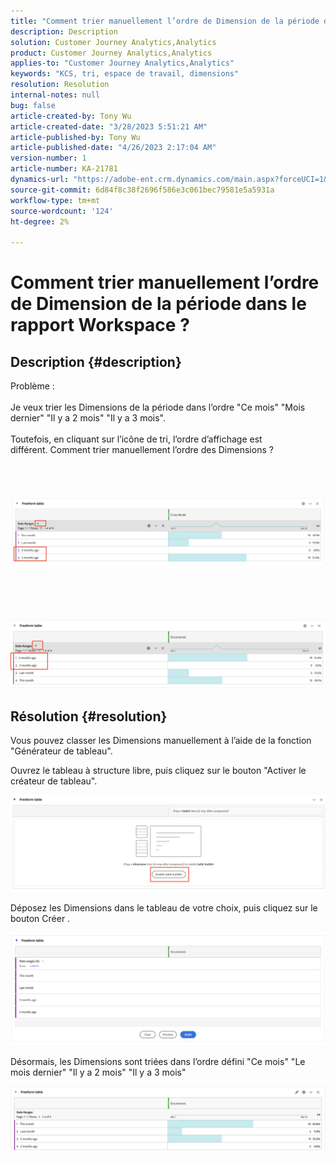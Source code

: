 ```yaml
---
title: "Comment trier manuellement l’ordre de Dimension de la période dans le rapport Workspace ?"
description: Description
solution: Customer Journey Analytics,Analytics
product: Customer Journey Analytics,Analytics
applies-to: "Customer Journey Analytics,Analytics"
keywords: "KCS, tri, espace de travail, dimensions"
resolution: Resolution
internal-notes: null
bug: false
article-created-by: Tony Wu
article-created-date: "3/28/2023 5:51:21 AM"
article-published-by: Tony Wu
article-published-date: "4/26/2023 2:17:04 AM"
version-number: 1
article-number: KA-21781
dynamics-url: "https://adobe-ent.crm.dynamics.com/main.aspx?forceUCI=1&pagetype=entityrecord&etn=knowledgearticle&id=f9282590-2ccd-ed11-b597-6045bd006793"
source-git-commit: 6d84f8c38f2696f586e3c061bec79581e5a5931a
workflow-type: tm+mt
source-wordcount: '124'
ht-degree: 2%

---
```


# Comment trier manuellement l’ordre de Dimension de la période dans le rapport Workspace ?

## Description {#description}

Problème :
<br> 
<br>Je veux trier les Dimensions de la période dans l’ordre &quot;Ce mois&quot; &quot;Mois dernier&quot; &quot;Il y a 2 mois&quot; &quot;Il y a 3 mois&quot;.<br><br>Toutefois, en cliquant sur l’icône de tri, l’ordre d’affichage est différent. Comment trier manuellement l’ordre des Dimensions ?<br><br>
<br> <br><br>![](assets/___cf0914a3-30cd-ed11-b597-6045bd006793___.png)<br><br> <br><br> <br><br>![](assets/___d10914a3-30cd-ed11-b597-6045bd006793___.png)

## Résolution {#resolution}


Vous pouvez classer les Dimensions manuellement à l’aide de la fonction &quot;Générateur de tableau&quot;.

Ouvrez le tableau à structure libre, puis cliquez sur le bouton &quot;Activer le créateur de tableau&quot;.

![](assets/d4eda136-2fcd-ed11-b597-6045bd006793.png)

Déposez les Dimensions dans le tableau de votre choix, puis cliquez sur le bouton Créer .

![](assets/69497031-30cd-ed11-b597-6045bd006793.png)

Désormais, les Dimensions sont triées dans l’ordre défini &quot;Ce mois&quot; &quot;Le mois dernier&quot; &quot;Il y a 2 mois&quot; &quot;Il y a 3 mois&quot;

![](assets/efb1744a-30cd-ed11-b597-6045bd006793.png)
